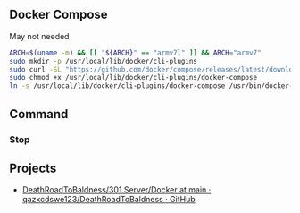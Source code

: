 ## Docker Compose
May not needed
```sh
ARCH=$(uname -m) && [[ "${ARCH}" == "armv7l" ]] && ARCH="armv7"
sudo mkdir -p /usr/local/lib/docker/cli-plugins
sudo curl -SL "https://github.com/docker/compose/releases/latest/download/docker-compose-linux-${ARCH}" -o /usr/local/lib/docker/cli-plugins/docker-compose
sudo chmod +x /usr/local/lib/docker/cli-plugins/docker-compose
ln -s /usr/local/lib/docker/cli-plugins/docker-compose /usr/bin/docker-compose
```

## Command
### Stop

## Projects
- [DeathRoadToBaldness/301.Server/Docker at main · qazxcdswe123/DeathRoadToBaldness · GitHub](https://github.com/qazxcdswe123/DeathRoadToBaldness/tree/main/301.Server/Docker)